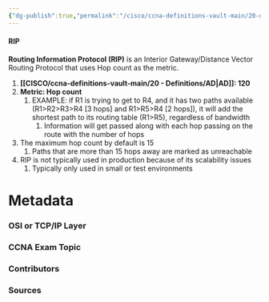 ```yaml
---
{"dg-publish":true,"permalink":"/cisco/ccna-definitions-vault-main/20-definitions/rip/","tags":["defs_ccna"]}
---
```


#### RIP
**Routing Information Protocol (RIP)** is an Interior Gateway/Distance Vector Routing Protocol that uses Hop count as the metric.
1. **[[CISCO/ccna-definitions-vault-main/20 - Definitions/AD\|AD]]: 120**
2. **Metric: Hop count**
	1. EXAMPLE: if R1 is trying to get to R4, and it has two paths available (R1>R2>R3>R4 [3 hops] and R1>R5>R4 [2 hops]), it will add the shortest path to its routing table (R1>R5), regardless of bandwidth
		1. Information will get passed along with each hop passing on the route with the number of hops
3. The maximum hop count by default is 15
	1. Paths that are more than 15 hops away are marked as unreachable
4. RIP is not typically used in production because of its scalability issues
	1. Typically only used in small or test environments


# Metadata
### OSI or TCP/IP Layer

### CCNA Exam Topic

### Contributors

### Sources
